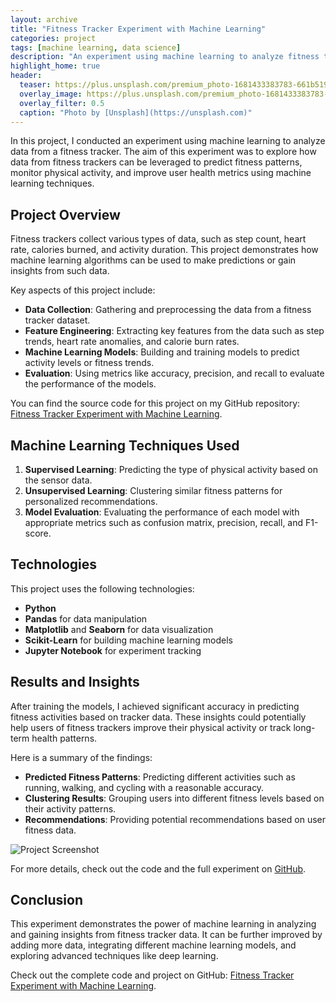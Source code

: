 ```yaml
---
layout: archive
title: "Fitness Tracker Experiment with Machine Learning"
categories: project
tags: [machine learning, data science]
description: "An experiment using machine learning to analyze fitness tracker data."
highlight_home: true
header:
  teaser: https://plus.unsplash.com/premium_photo-1681433383783-661b519b154a?q=80&w=2060&auto=format&fit=crop&ixlib=rb-4.0.3&ixid=M3wxMjA3fDB8MHxwaG90by1wYWdlfHx8fGVufDB8fHx8fA%3D%3D
  overlay_image: https://plus.unsplash.com/premium_photo-1681433383783-661b519b154a?q=80&w=2060&auto=format&fit=crop&ixlib=rb-4.0.3&ixid=M3wxMjA3fDB8MHxwaG90by1wYWdlfHx8fGVufDB8fHx8fA%3D%3D
  overlay_filter: 0.5
  caption: "Photo by [Unsplash](https://unsplash.com)"
---
```


In this project, I conducted an experiment using machine learning to analyze data from a fitness tracker. The aim of this experiment was to explore how data from fitness trackers can be leveraged to predict fitness patterns, monitor physical activity, and improve user health metrics using machine learning techniques.

## Project Overview

Fitness trackers collect various types of data, such as step count, heart rate, calories burned, and activity duration. This project demonstrates how machine learning algorithms can be used to make predictions or gain insights from such data. 

Key aspects of this project include:

- **Data Collection**: Gathering and preprocessing the data from a fitness tracker dataset.
- **Feature Engineering**: Extracting key features from the data such as step trends, heart rate anomalies, and calorie burn rates.
- **Machine Learning Models**: Building and training models to predict activity levels or fitness trends.
- **Evaluation**: Using metrics like accuracy, precision, and recall to evaluate the performance of the models.

You can find the source code for this project on my GitHub repository: [Fitness Tracker Experiment with Machine Learning](https://github.com/michaelajao/fitness_tracker).

## Machine Learning Techniques Used

1. **Supervised Learning**: Predicting the type of physical activity based on the sensor data.
2. **Unsupervised Learning**: Clustering similar fitness patterns for personalized recommendations.
3. **Model Evaluation**: Evaluating the performance of each model with appropriate metrics such as confusion matrix, precision, recall, and F1-score.

## Technologies

This project uses the following technologies:

- **Python**
- **Pandas** for data manipulation
- **Matplotlib** and **Seaborn** for data visualization
- **Scikit-Learn** for building machine learning models
- **Jupyter Notebook** for experiment tracking

## Results and Insights

After training the models, I achieved significant accuracy in predicting fitness activities based on tracker data. These insights could potentially help users of fitness trackers improve their physical activity or track long-term health patterns.

Here is a summary of the findings:

- **Predicted Fitness Patterns**: Predicting different activities such as running, walking, and cycling with a reasonable accuracy.
- **Clustering Results**: Grouping users into different fitness levels based on their activity patterns.
- **Recommendations**: Providing potential recommendations based on user fitness data.

![Project Screenshot](https://images.unsplash.com/photo-1598281414204-c09a0ef59c9b?ixlib=rb-4.0.3&q=80&auto=format&fit=crop&w=1974&h=500)

For more details, check out the code and the full experiment on [GitHub](https://github.com/michaelajao/fitness_tracker).

## Conclusion

This experiment demonstrates the power of machine learning in analyzing and gaining insights from fitness tracker data. It can be further improved by adding more data, integrating different machine learning models, and exploring advanced techniques like deep learning.

Check out the complete code and project on GitHub: [Fitness Tracker Experiment with Machine Learning](https://github.com/michaelajao/fitness_tracker).
